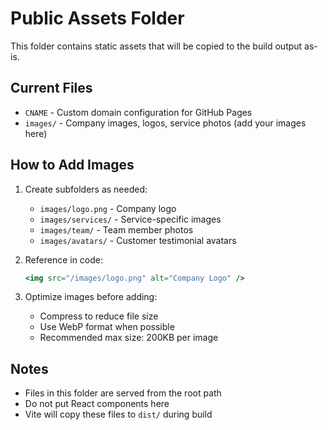 # Public Assets Folder

This folder contains static assets that will be copied to the build output as-is.

## Current Files

- `CNAME` - Custom domain configuration for GitHub Pages
- `images/` - Company images, logos, service photos (add your images here)

## How to Add Images

1. Create subfolders as needed:
   - `images/logo.png` - Company logo
   - `images/services/` - Service-specific images
   - `images/team/` - Team member photos
   - `images/avatars/` - Customer testimonial avatars

2. Reference in code:
   ```jsx
   <img src="/images/logo.png" alt="Company Logo" />
   ```

3. Optimize images before adding:
   - Compress to reduce file size
   - Use WebP format when possible
   - Recommended max size: 200KB per image

## Notes

- Files in this folder are served from the root path
- Do not put React components here
- Vite will copy these files to `dist/` during build

